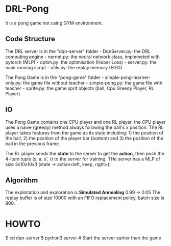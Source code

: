 # DRL-Pong

It is a pong game not using GYM environment. 

## Code Structure

The DRL server is in the "dqn-server" folder
    - DqnServer.py:     the DRL computing engine
    - nernet.py:        the neural network class, implemeted with pytorch (MLP)
    - optim.py:         the optimisation (Huber Loss)
    - server.py:        the main running script
    - utils.py:         the replay memory (FIFO)

The Pong Game is in the "pong-game" folder
    - simple-pong-learner-only.py:          the game file without teacher
    - simple-pong.py:          the game file with teacher
    - sprite.py:        the game sprit objects (ball, Cpu Greedy Player, RL Player)

## IO

The Pong Game contains one CPU player and one RL player, the CPU player uses a naive (greedy) method always following the ball's x position. 
The RL player takes features from the game as its state including: 1) the position of the ball, 2) the position of the player bar (bottom) and 3) the position of the ball in the previous frame. 

The RL player sends the **state** to the server to get the **action**, then push the 4-item tuple (s, a, s', r) to the server for training. THe server has a MLP of size 3x10x10x3 (state -> action<left, keep, right>). 

## Algorithm

The exploitation and exploration is **Simulated Annealing** 0.99 -> 0.05
The replay buffer is of size 10000 with an FIFO replacement policy, batch size is 800. 


# HOWTO

$ cd dqn-server 
$ python3 server # Start the server earlier than the game
